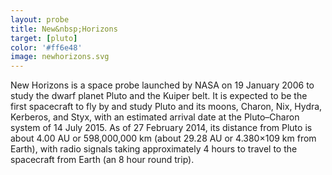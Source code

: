 ```yaml
---
layout: probe
title: New&nbsp;Horizons
target: [pluto]
color: '#ff6e48'
image: newhorizons.svg
---
```


New Horizons is a space probe launched by NASA on 19 January 2006 to study the dwarf
planet Pluto and the Kuiper belt. It is expected to be the first spacecraft to fly by
and study Pluto and its moons, Charon, Nix, Hydra, Kerberos, and Styx, with an estimated
arrival date at the Pluto–Charon system of 14 July 2015. As of 27 February 2014, its distance
from Pluto is about 4.00 AU or 598,000,000 km (about 29.28 AU or 4.380×109 km from Earth), with
radio signals taking approximately 4 hours to travel to the spacecraft from Earth (an 8 hour round trip).
